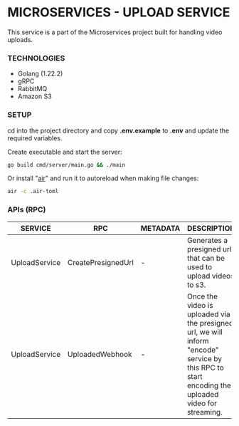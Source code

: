 # MICROSERVICES - UPLOAD SERVICE

This service is a part of the Microservices project built for handling video uploads.

### TECHNOLOGIES

- Golang (1.22.2)
- gRPC
- RabbitMQ
- Amazon S3

### SETUP

cd into the project directory and copy **.env.example** to **.env** and update the required variables.

Create executable and start the server:

```bash
go build cmd/server/main.go && ./main
```

Or install "[air](https://github.com/cosmtrek/air)" and run it to autoreload when making file changes:

```bash
air -c .air-toml
```

### APIs (RPC)

| SERVICE       | RPC                | METADATA | DESCRIPTION                                                                                                                                       |
| ------------- | ------------------ | -------- | ------------------------------------------------------------------------------------------------------------------------------------------------- |
| UploadService | CreatePresignedUrl | -        | Generates a presigned url that can be used to upload videos to s3.                                                                                |
| UploadService | UploadedWebhook    | -        | Once the video is uploaded via the presigned url, we will inform "encode" service by this RPC to start encoding the uploaded video for streaming. |
